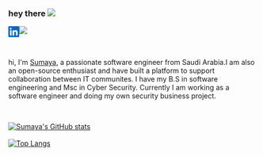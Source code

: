 
### hey there <img src="https://media.giphy.com/media/hvRJCLFzcasrR4ia7z/giphy.gif" width="25px">

 
<a href="https://www.linkedin.com/in/tamimis/">
  <img align="left" alt="LinkedIN" width="22px" src="https://github.com/suumaya/assets/blob/master/linkedin.svg" />
</a>

![](https://visitor-badge.glitch.me/badge?page_id=ragol.ragol)

<br />

hi, I'm [Sumaya](https://github.com/suumaya), a passionate software engineer from Saudi Arabia.I am also an open-source enthusiast and have built a platform to support collaboration between IT communites. I have my B.S in software engineering and Msc in Cyber Security. Currently I am working as a software engineer and doing my own security business project.

  <br />

 
[![Sumaya's GitHub stats](https://github-readme-stats.vercel.app/api?username=suumaya&show_icons=true&theme=radical)](https://github.com/anuraghazra/github-readme-stats)
   <br>  
 [![Top Langs](https://github-readme-stats.vercel.app/api/top-langs/?username=suumaya&show_icons=true&theme=radical)](https://github.com/anuraghazra/github-readme-stats)
